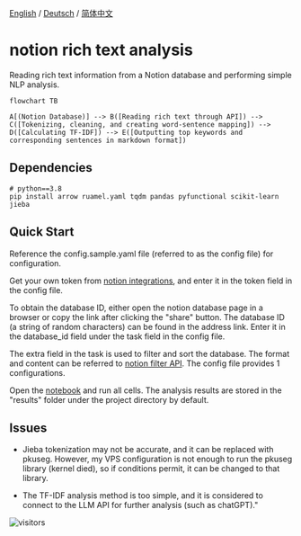 [English](./README.md) / [Deutsch](./README.de.md) / [简体中文](./README.zh.md)

# notion rich text analysis

Reading rich text information from a Notion database and performing simple NLP analysis.

```mermaid
flowchart TB

A[(Notion Database)] --> B([Reading rich text through API]) --> C([Tokenizing, cleaning, and creating word-sentence mapping]) --> D([Calculating TF-IDF]) --> E([Outputting top keywords and corresponding sentences in markdown format])

```

## Dependencies

```shell
# python==3.8
pip install arrow ruamel.yaml tqdm pandas pyfunctional scikit-learn jieba
```

## Quick Start

Reference the config.sample.yaml file (referred to as the config file) for configuration.

Get your own token from [notion integrations](https://www.notion.so/my-integrations/), and enter it in the token field in the config file.

To obtain the database ID, either open the notion database page in a browser or copy the link after clicking the "share" button. The database ID (a string of random characters) can be found in the address link. Enter it in the database_id field under the task field in the config file.

The extra field in the task is used to filter and sort the database. The format and content can be referred to [notion filter API](https://developers.notion.com/reference/post-database-query-filter#property-filter-object). The config file provides 1 configurations.

Open the [notebook](./notion_text_analysis.ipynb) and run all cells. The analysis results are stored in the "results" folder under the project directory by default.

## Issues

- Jieba tokenization may not be accurate, and it can be replaced with pkuseg. However, my VPS configuration is not enough to run the pkuseg library (kernel died), so if conditions permit, it can be changed to that library.

- The TF-IDF analysis method is too simple, and it is considered to connect to the LLM API for further analysis (such as chatGPT)."

![visitors](https://visitor-badge.glitch.me/badge?page_id=dario-github.notion_rich_text_analysis&left_color=green&right_color=pink)
